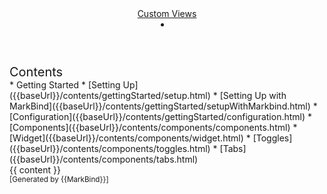 <head-bottom>
  <link rel="stylesheet" href="{{baseUrl}}/stylesheets/main.css">
</head-bottom>

<header sticky>
  <navbar type="dark">
    <a slot="brand" href="{{baseUrl}}/index.html" title="Home" class="navbar-brand">Custom Views</a>
    <li slot="right">
      <form class="navbar-form">
        <searchbar :data="searchData" placeholder="Search" :on-hit="searchCallback" menu-align-right></searchbar>
      </form>
    </li>
  </navbar>
</header>

<div id="flex-body">
  <nav id="site-nav">
    <div class="site-nav-top">
      <div class="fw-bold mb-2" style="font-size: 1.25rem;">Contents</div>
    </div>
    <div class="nav-component slim-scroll">
      <site-nav>
* Getting Started
  * [Setting Up]({{baseUrl}}/contents/gettingStarted/setup.html)
  * [Setting Up with MarkBind]({{baseUrl}}/contents/gettingStarted/setupWithMarkbind.html)
  * [Configuration]({{baseUrl}}/contents/gettingStarted/configuration.html)
* [Components]({{baseUrl}}/contents/components/components.html)
  * [Widget]({{baseUrl}}/contents/components/widget.html)
  * [Toggles]({{baseUrl}}/contents/components/toggles.html)
  * [Tabs]({{baseUrl}}/contents/components/tabs.html)
<!-- * Developer Guide
  * [Tabs]({{baseUrl}}/contents/devGuide/tabs.html)
* [Demo]({{baseUrl}}/contents/demo/demo.html)
  * [CLI Mastery]({{baseUrl}}/contents/demo/cliMastery.html)
  * [File Structures]({{baseUrl}}/contents/demo/fileStructure.html)  -->
      </site-nav>
    </div>
  </nav>
  <div id="content-wrapper">
    <breadcrumb />
    {{ content }}
  </div>
  <nav id="page-nav">
    <div class="nav-component slim-scroll">
      <page-nav />
    </div>
  </nav>
  <scroll-top-button></scroll-top-button>
</div>

<footer>
  <!-- Support MarkBind by including a link to us on your landing page! -->
  <div class="text-center">
    <small>[Generated by {{MarkBind}}]</small>
  </div>
</footer>
